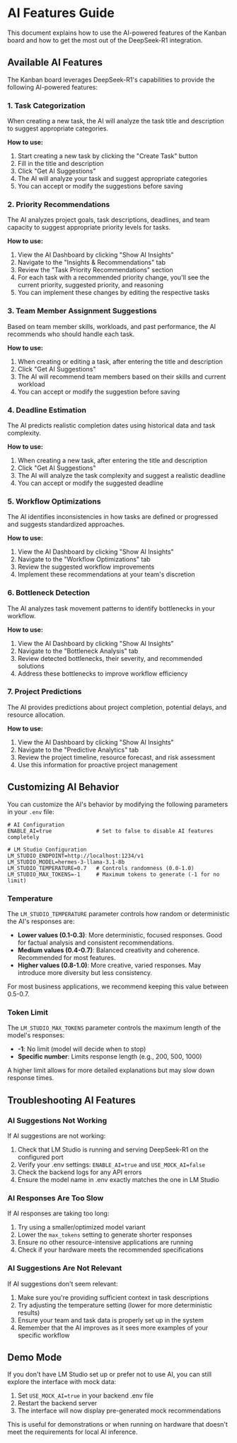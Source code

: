 # AI Features Guide

This document explains how to use the AI-powered features of the Kanban board and how to get the most out of the DeepSeek-R1 integration.

## Available AI Features

The Kanban board leverages DeepSeek-R1's capabilities to provide the following AI-powered features:

### 1. Task Categorization

When creating a new task, the AI will analyze the task title and description to suggest appropriate categories.

**How to use:**
1. Start creating a new task by clicking the "Create Task" button
2. Fill in the title and description
3. Click "Get AI Suggestions"
4. The AI will analyze your task and suggest appropriate categories
5. You can accept or modify the suggestions before saving

### 2. Priority Recommendations

The AI analyzes project goals, task descriptions, deadlines, and team capacity to suggest appropriate priority levels for tasks.

**How to use:**
1. View the AI Dashboard by clicking "Show AI Insights"
2. Navigate to the "Insights & Recommendations" tab
3. Review the "Task Priority Recommendations" section
4. For each task with a recommended priority change, you'll see the current priority, suggested priority, and reasoning
5. You can implement these changes by editing the respective tasks

### 3. Team Member Assignment Suggestions

Based on team member skills, workloads, and past performance, the AI recommends who should handle each task.

**How to use:**
1. When creating or editing a task, after entering the title and description
2. Click "Get AI Suggestions"
3. The AI will recommend team members based on their skills and current workload
4. You can accept or modify the suggestion before saving

### 4. Deadline Estimation

The AI predicts realistic completion dates using historical data and task complexity.

**How to use:**
1. When creating a new task, after entering the title and description
2. Click "Get AI Suggestions"
3. The AI will analyze the task complexity and suggest a realistic deadline
4. You can accept or modify the suggested deadline

### 5. Workflow Optimizations

The AI identifies inconsistencies in how tasks are defined or progressed and suggests standardized approaches.

**How to use:**
1. View the AI Dashboard by clicking "Show AI Insights"
2. Navigate to the "Workflow Optimizations" tab
3. Review the suggested workflow improvements
4. Implement these recommendations at your team's discretion

### 6. Bottleneck Detection

The AI analyzes task movement patterns to identify bottlenecks in your workflow.

**How to use:**
1. View the AI Dashboard by clicking "Show AI Insights"
2. Navigate to the "Bottleneck Analysis" tab
3. Review detected bottlenecks, their severity, and recommended solutions
4. Address these bottlenecks to improve workflow efficiency

### 7. Project Predictions

The AI provides predictions about project completion, potential delays, and resource allocation.

**How to use:**
1. View the AI Dashboard by clicking "Show AI Insights"
2. Navigate to the "Predictive Analytics" tab
3. Review the project timeline, resource forecast, and risk assessment
4. Use this information for proactive project management

## Customizing AI Behavior

You can customize the AI's behavior by modifying the following parameters in your `.env` file:

```
# AI Configuration
ENABLE_AI=true              # Set to false to disable AI features completely

# LM Studio Configuration
LM_STUDIO_ENDPOINT=http://localhost:1234/v1
LM_STUDIO_MODEL=hermes-3-llama-3.1-8b
LM_STUDIO_TEMPERATURE=0.7   # Controls randomness (0.0-1.0)
LM_STUDIO_MAX_TOKENS=-1     # Maximum tokens to generate (-1 for no limit)
```

### Temperature

The `LM_STUDIO_TEMPERATURE` parameter controls how random or deterministic the AI's responses are:

- **Lower values (0.1-0.3)**: More deterministic, focused responses. Good for factual analysis and consistent recommendations.
- **Medium values (0.4-0.7)**: Balanced creativity and coherence. Recommended for most features.
- **Higher values (0.8-1.0)**: More creative, varied responses. May introduce more diversity but less consistency.

For most business applications, we recommend keeping this value between 0.5-0.7.

### Token Limit

The `LM_STUDIO_MAX_TOKENS` parameter controls the maximum length of the model's responses:

- **-1**: No limit (model will decide when to stop)
- **Specific number**: Limits response length (e.g., 200, 500, 1000)

A higher limit allows for more detailed explanations but may slow down response times.

## Troubleshooting AI Features

### AI Suggestions Not Working

If AI suggestions are not working:

1. Check that LM Studio is running and serving DeepSeek-R1 on the configured port
2. Verify your .env settings: `ENABLE_AI=true` and `USE_MOCK_AI=false`
3. Check the backend logs for any API errors
4. Ensure the model name in .env exactly matches the one in LM Studio

### AI Responses Are Too Slow

If AI responses are taking too long:

1. Try using a smaller/optimized model variant
2. Lower the `max_tokens` setting to generate shorter responses
3. Ensure no other resource-intensive applications are running
4. Check if your hardware meets the recommended specifications

### AI Suggestions Are Not Relevant

If AI suggestions don't seem relevant:

1. Make sure you're providing sufficient context in task descriptions
2. Try adjusting the temperature setting (lower for more deterministic results)
3. Ensure your team and task data is properly set up in the system
4. Remember that the AI improves as it sees more examples of your specific workflow

## Demo Mode

If you don't have LM Studio set up or prefer not to use AI, you can still explore the interface with mock data:

1. Set `USE_MOCK_AI=true` in your backend .env file
2. Restart the backend server
3. The interface will now display pre-generated mock recommendations

This is useful for demonstrations or when running on hardware that doesn't meet the requirements for local AI inference.